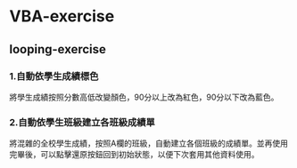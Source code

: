 # VBA-exercise
## looping-exercise
### 1.自動依學生成績標色
將學生成績按照分數高低改變顏色，90分以上改為紅色，90分以下改為藍色。
### 2.自動依學生班級建立各班級成績單
將混雜的全校學生成績，按照A欄的班級，自動建立各個班級的成績單。並再使用完畢後，可以點擊還原按鈕回到初始狀態，以便下次套用其他資料使用。
